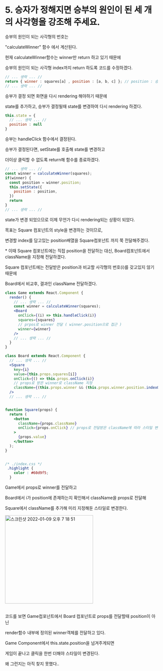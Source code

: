 # 5. 승자가 정해지면 승부의 원인이 된 세 개의 사각형을 강조해 주세요.

승부의 원인이 되는 사각형의 번호는

"calculateWinner" 함수 에서 계산된다.

현재 calculateWinner함수는 winner만 return 하고 있기 때문에

승부의 원인이 되는 사각형 index까지 return 하도록 코드를 수정하겠다.
```jsx
// ... 생략 ... //
return { winner : squares[a] , position : [a, b, c] }; // position : 승부의 원인이 된 사각형 index를 담은 배열
// ... 생략 ... //
```

승부가 결정 되면 화면을 다시 rendering 해야하기 때문에

state를 추가하고, 승부가 결정될때 state를 변경하여 다시 rendering 하겠다.

```jsx
this.state = {
  // ... 생략 ... //
  position : null
}
```

승부는 handleClick 함수에서 결정된다.

승부가 결정된다면, setState를 호출해 state를 변경하고

더이상 클릭할 수 없도록 return해 함수를 종료하겠다.

```jsx
// ... 생략 ... //
const winner = calculateWinner(squares);
if(winner) {
  const position = winner.position;
  this.setState({
    position : position,
  })
  return
}
// ... 생략 ... //
```

state가 변경 되었으므로 이제 무언가 다시 rendering되는 상황이 되었다.

목표는 Square 컴포넌트의 style을 변경하는 것이므로, 

변경할 index를 담고있는 position배열을 Square컴포넌트 까지 쭉 전달해주겠다.

\* 이때 Square 컴포넌트에는 직접 position을 전달하는 대신, Board컴포넌트에서 className을 지정해 전달하겠다.

Square 컴포넌트에는 전달받은 position과 비교할 사각형의 번호(i)를 갖고있지 않기때문에

Board에서 비교후, 결과인 className 전달하겠다.

```jsx
class Game extends React.Component {
  render() {
    // ... 생략 ... //
    const winner = calculateWinner(squares);
    <Board
      onClick={(i) => this.handleClick(i)}
      squares={squares}
      // prpos로 winner 전달 ( winner.position으로 접근 )
      winner={winner}
    />
    // ... 생략 ... //
  }
}

class Board extends React.Component {
  // ... 생략 ... //
  <Square
    key={i}
    value={this.props.squares[i]}
    onClick={() => this.props.onClick(i)}
    // props로 받은 winner로 className 지정
    className={(this.props.winner && (this.props.winner.position.indexOf(i) !== -1)) ? ["highlight", "square"].join(' ') : "square"}
  />
  // ... 생략 ... //


function Square(props) {
  return (
    <button
      className={props.className}
      onClick={props.onClick} // props로 전달받은 className에 따라 스타일 변경
    > 
      {props.value}
    </button>
  );
}
  
```

```css
/* ./index.css */
 .highlight {
    color : #60d9f5;
  }
```

Game에서 props로 winner를 전달하고

Board에서 i가 position에 존재하는지 확인해서 className을 props로 전달해

Square에서 className를 추가해 미리 지정해둔 스타일로 변경한다.

<img width="290" alt="스크린샷 2022-01-09 오후 7 18 51" src="https://user-images.githubusercontent.com/74036731/148678171-3c67a555-764f-421b-8263-b6b373bbf6e3.png">

<br>
<br>

코드를 보면 Game컴포넌트에서 Board 컴포넌트로 props를 전달할때 position이 아닌 

render함수 내부에 정의된 winner객체를 전달하고 있다.

Game Component에서 this.state.position을 넘겨주게되면

게임이 끝나고 클릭을 한번 더해야 스타일이 변경된다.

왜 그런지는 아직 찾지 못했다..
